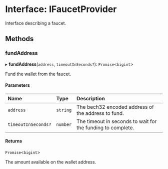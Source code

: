 # Interface: IFaucetProvider

Interface describing a faucet.

## Methods

### fundAddress

▸ **fundAddress**(`address`, `timeoutInSeconds?`): `Promise`\<`bigint`\>

Fund the wallet from the faucet.

#### Parameters

| Name | Type | Description |
| :------ | :------ | :------ |
| `address` | `string` | The bech32 encoded address of the address to fund. |
| `timeoutInSeconds?` | `number` | The timeout in seconds to wait for the funding to complete. |

#### Returns

`Promise`\<`bigint`\>

The amount available on the wallet address.
